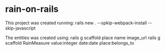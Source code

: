 # rain-on-rails

This project was created running:
rails new . --spkip-webpack-install --skip-javascript

The entities was created using:
rails g scaffold place name image_url
rails g scaffold RainMeasure value:integer date:date place:belongs_to
